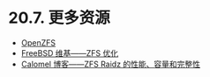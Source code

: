 # 20.7. 更多资源

- [OpenZFS](https://openzfs.org/)
- [FreeBSD 维基——ZFS 优化](https://wiki.freebsd.org/ZFSTuningGuide)
- [Calomel 博客——ZFS Raidz 的性能、容量和完整性](https://calomel.org/zfs_raid_speed_capacity.html)
